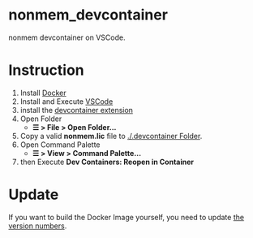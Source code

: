 # nonmem_devcontainer
nonmem devcontainer on VSCode.

# Instruction
1. Install [Docker](https://www.docker.com/get-started/)
1. Install and Execute [VSCode](https://code.visualstudio.com/)
1. install the [devcontainer extension](https://marketplace.visualstudio.com/items?itemName=ms-vscode-remote.remote-containers)
1. Open Folder
    - **☰ > File > Open Folder...**
1. Copy a valid **nonmem.lic** file to [./.devcontainer Folder](.devcontainer).
1. Open Command Palette
    - **☰ > View > Command Palette...**
1. then Execute **Dev Containers: Reopen in Container**

# Update
If you want to build the Docker Image yourself, you need to update [the version numbers](.devcontainer/docker-compose.yml#L6-L12).